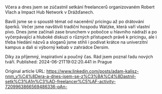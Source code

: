 Včera a dnes jsem se zúčastnil setkání freelancerů organizovaném Robert Vlach a Impact Hub Network v Drážďanech.

Bavili jsme se o spoustě témat od nacenění/ pricingu až po drátování šperků. Večer jsme navštívili tradiční hospodu Watzke, která vaří vlastní pivo. Dnes jsme začínali zase brunchem v pobočce u hlavního nádraží a po vyčerpávající a hluboké diskuzi o různých přístupech právě k pricingu, ale i třeba hledání názvů a sloganů jsme stihli i podívat krátce na univerzitní kampus a dali si výborný kebab v zahrádce Dersim.

Díky za příjemný, inspirativní a poučný čas. Rád jsem poznal řadu nových tváří.
Published: 2024-06-21T19:02:20.441 in Prague

Original article URL: https://www.linkedin.com/posts/adam-kalisz-nnm_v%C4%8Dera-a-dnes-jsem-se-z%C3%BA%C4%8Dastnil-setk%C3%A1n%C3%AD-freelancer%C5%AF-activity-7209963866569486336-pAn-

[](./media/watzke-robert-vlach-dresden.jpeg)